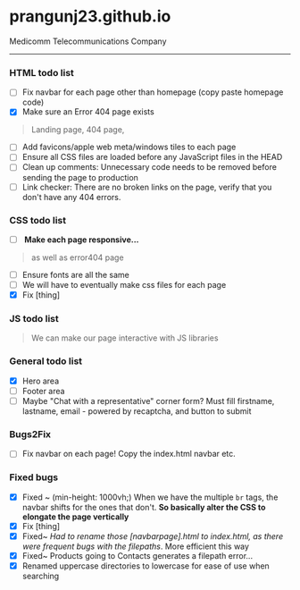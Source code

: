 # prangunj23.github.io
Medicomm Telecommunications Company

---

### HTML todo list

- [ ] Fix navbar for each page other than homepage (copy paste homepage code)
- [x] Make sure an Error 404 page exists
> Landing page, 404 page,
- [ ] Add favicons/apple web meta/windows tiles to each page
- [ ] Ensure all CSS files are loaded before any JavaScript files in the HEAD
- [ ] Clean up comments: Unnecessary code needs to be removed before sending the page to production
- [ ] Link checker: There are no broken links on the page, verify that you don't have any 404 errors.

### CSS todo list
- [ ] <b> Make each page responsive...</b> 
> as well as error404 page
- [ ] Ensure fonts are all the same
- [ ] We will have to eventually make css files for each page
- [x] Fix [thing]

### JS todo list
> We can make our page interactive with JS libraries


### General todo list

- [x] Hero area
- [ ] Footer area 
- [ ] Maybe "Chat with a representative" corner form? Must fill firstname, lastname, email - powered by recaptcha, and button to submit

### Bugs2Fix 

- [ ] Fix navbar on each page! Copy the index.html navbar etc.

### Fixed bugs
- [x] Fixed ~ (min-height: 1000vh;) When we have the multiple <code>br</code> tags, the navbar shifts for the ones that don't. <b> So basically alter the CSS to elongate the page vertically</b>
- [x] Fix [thing]
- [x] Fixed~ <i>Had to rename those [navbarpage].html to index.html, as there were frequent bugs with the filepaths</i>. More efficient this way
- [x] Fixed~ Products going to Contacts generates a filepath error...
- [x] Renamed uppercase directories to lowercase for ease of use when searching
